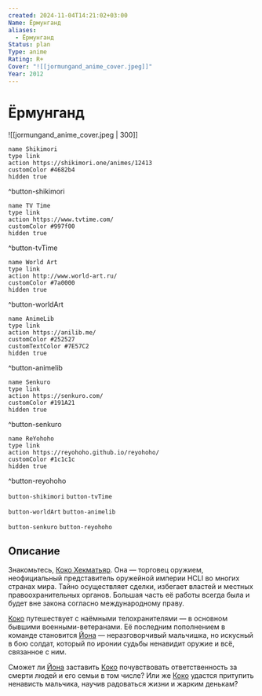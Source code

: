 ```yaml
---
created: 2024-11-04T14:21:02+03:00
Name: Ёрмунганд
aliases:
  - Ёрмунганд
Status: plan
Type: anime
Rating: R+
Cover: "![[jormungand_anime_cover.jpeg]]"
Year: 2012
---
```


# Ёрмунганд

![[jormungand_anime_cover.jpeg | 300]]

```button
name Shikimori
type link
action https://shikimori.one/animes/12413
customColor #4682b4
hidden true
```
^button-shikimori

```button
name TV Time
type link
action https://www.tvtime.com/
customColor #997f00
hidden true
```
^button-tvTime

```button
name World Art
type link
action http://www.world-art.ru/
customColor #7a0000
hidden true
```
^button-worldArt

```button
name AnimeLib
type link
action https://anilib.me/
customColor #252527
customTextColor #7E57C2
hidden true
```
^button-animelib

```button
name Senkuro
type link
action https://senkuro.com/
customColor #191A21
hidden true
```
^button-senkuro

```button
name ReYohoho
type link
action https://reyohoho.github.io/reyohoho/
customColor #1c1c1c
hidden true
```
^button-reyohoho

`button-shikimori` `button-tvTime`

`button-worldArt` `button-animelib`

`button-senkuro` `button-reyohoho`

## Описание

Знакомьтесь, [Коко Хекматьяр](https://shikimori.one/characters/33451-koko-hekmatyar). Она — торговец оружием, неофициальный представитель оружейной империи HCLI во многих странах мира. Тайно осуществляет сделки, избегает властей и местных правоохранительных органов. Большая часть её работы всегда была и будет вне закона согласно международному праву.

[Коко](https://shikimori.one/characters/33451-koko-hekmatyar) путешествует с наёмными телохранителями — в основном бывшими военными-ветеранами. Её последним пополнением в команде становится [Йона](https://shikimori.one/characters/36566-jonathan-mar) — неразговорчивый мальчишка, но искусный в бою солдат, который по иронии судьбы ненавидит оружие и всё, связанное с ним.

Сможет ли [Йона](https://shikimori.one/characters/36566-jonathan-mar) заставить [Коко](https://shikimori.one/characters/33451-koko-hekmatyar) почувствовать ответственность за смерти людей и его семьи в том числе? Или же [Коко](https://shikimori.one/characters/33451-koko-hekmatyar) удастся притупить ненависть мальчика, научив радоваться жизни и жарким денькам?

